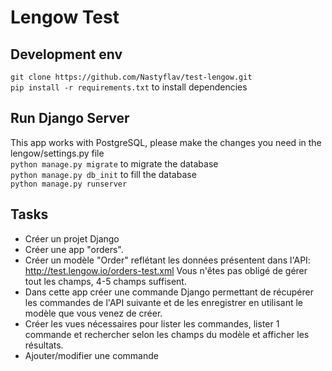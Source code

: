 # Lengow Test

## Development env

`git clone https://github.com/Nastyflav/test-lengow.git` \
`pip install -r requirements.txt` to install dependencies

## Run Django Server
This app works with PostgreSQL, please make the changes you need in the lengow/settings.py file\
`python manage.py migrate` to migrate the database\
`python manage.py db_init` to fill the database\
`python manage.py runserver`

## Tasks

- Créer un projet Django
- Créer une app "orders".
- Créer un modèle "Order" reflétant les données présentent dans l'API: http://test.lengow.io/orders-test.xml Vous n'êtes pas obligé de gérer tout les champs, 4-5 champs suffisent.
- Dans cette app créer une commande Django permettant de récupérer les commandes de l'API suivante et de les enregistrer en utilisant le modèle que vous venez de créer.
- Créer les vues nécessaires pour lister les commandes, lister 1 commande et rechercher selon les champs du modèle et afficher les résultats.
- Ajouter/modifier une commande
